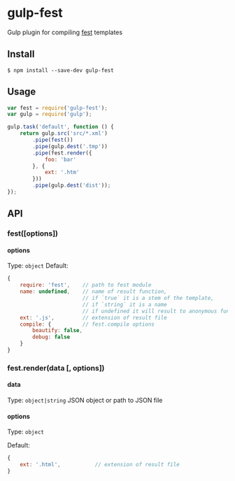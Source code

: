 # gulp-fest

Gulp plugin for compiling [fest](https://github.com/mailru/fest) templates

## Install

```
$ npm install --save-dev gulp-fest
```


## Usage

```js
var fest = require('gulp-fest');
var gulp = require('gulp');

gulp.task('default', function () {
	return gulp.src('src/*.xml')
		.pipe(fest())
		.pipe(gulp.dest('.tmp'))
		.pipe(fest.render({
			foo: 'bar'
		}, {
			ext: '.htm'
		}))
		.pipe(gulp.dest('dist'));
});
```


## API

### fest([options])

#### options

Type: `object`
Default:
```js
{
	require: 'fest',	// path to fest module
	name: undefined,	// name of result function,
						// if `true` it is a stem of the template,
						// if `string` it is a name
						// if undefined it will result to anonymous function
	ext: '.js',			// extension of result file
	compile: {			// fest.compile options
		beautify: false,
		debug: false
	}
}
```

### fest.render(data [, options])

#### data

Type: `object|string`
JSON object or path to JSON file

#### options

Type: `object`

Default:
```js
{
	ext: '.html',			// extension of result file
}
```